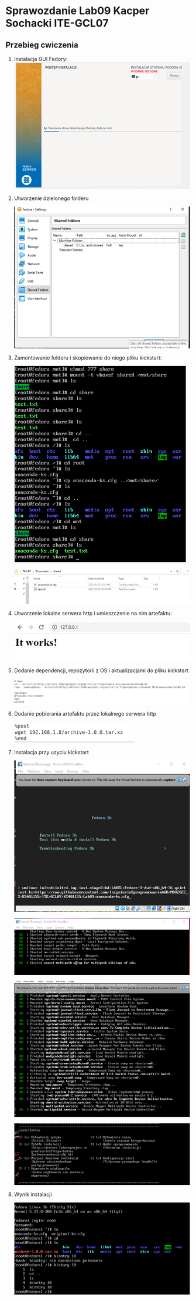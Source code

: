 # Sprawozdanie Lab09 Kacper Sochacki ITE-GCL07

## Przebieg cwiczenia

1. Instalacja GUI Fedory:
   ![1](Screenshots/instalacjagui.png)

2. Utworzenie dzielonego folderu

   ![2](Screenshots/udostepnianiefolderu1.png)

3. Zamontowanie folderu i skopiowanie do niego pliku kickstart:

   ![3](Screenshots/udostepnianiefolderu2.png)

   ![4](Screenshots/udostepnionycfg.png)

4. Utworzenie lokalne serwera http i umieszczenie na nim artefaktu:

   ![5](Screenshots/serverhttp1.png)

5. Dodanie dependencji, repozytorii z OS i aktualizacjami do pliku kickstart

   ![6](Screenshots/dependencje.png)
   
6. Dodanie pobierania artefaktu przez lokalnego serwera http

   ![7](Screenshots/archive.png)
   
7. Instalacja przy uzyciu kickstart

   ![8](Screenshots/instalacjazcfg.png)

   ![8](Screenshots/install1.png)

   ![9](Screenshots/install2.png)

   ![10](Screenshots/install3.png)
   
8. Wynik instalacji

   ![11](Screenshots/koniec.png)
